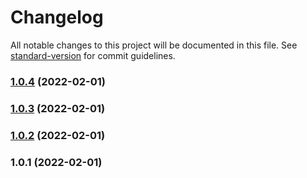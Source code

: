 # Changelog

All notable changes to this project will be documented in this file. See [standard-version](https://github.com/conventional-changelog/standard-version) for commit guidelines.

### [1.0.4](https://github.com/growthops-digital/eslint-config/compare/v1.0.3...v1.0.4) (2022-02-01)

### [1.0.3](https://github.com/growthops-digital/eslint-config/compare/v1.0.2...v1.0.3) (2022-02-01)

### [1.0.2](https://github.com/growthops-digital/eslint-config/compare/v1.0.1...v1.0.2) (2022-02-01)

### 1.0.1 (2022-02-01)
